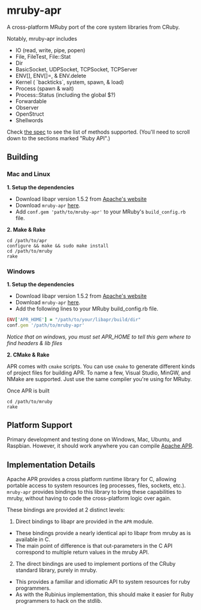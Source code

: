 mruby-apr
=========

A cross-platform MRuby port of the core system libraries from CRuby.

Notably, mruby-apr includes

- IO (read, write, pipe, popen)
- File, FileTest, File::Stat
- Dir
- BasicSocket, UDPSocket, TCPSocket, TCPServer
- ENV[], ENV[]=, & ENV.delete
- Kernel ( \`backticks\`, system, spawn, & load)
- Process (spawn & wait)
- Process::Status (including the global $?)
- Forwardable
- Observer
- OpenStruct
- Shellwords

Check [the spec](/spec.md) to see the list of methods supported. (You'll need to scroll down to the sections marked "Ruby API".)

Building
--------

### Mac and Linux

**1. Setup the dependencies**
- Download libapr version 1.5.2 from [Apache's website](https://apr.apache.org/download.cgi)
- Download `mruby-apr` [here](https://github.com/jbreeden/mruby-apr).
- Add `conf.gem 'path/to/mruby-apr'` to your MRuby's `build_config.rb` file.

**2. Make & Rake**
```
cd /path/to/apr
configure && make && sudo make install
cd /path/to/mruby
rake
```

### Windows

**1. Setup the dependencies**
- Download libapr version 1.5.2 from [Apache's website](https://apr.apache.org/download.cgi)
- Download `mruby-apr` [here](https://github.com/jbreeden/mruby-apr).
- Add the following lines to your MRuby build_config.rb file.
```Ruby
ENV['APR_HOME'] = "/path/to/your/libapr/build/dir"
conf.gem '/path/to/mruby-apr'
```
*Notice that on windows, you must set APR_HOME to tell this gem where to find headers & lib files*

**2. CMake & Rake**

APR comes with `cmake` scripts. You can use `cmake` to generate different kinds of project files for building APR.
To name a few, Visual Studio, MinGW, and NMake are supported. Just use the same compiler you're using for MRuby.

Once APR is built

```
cd /path/to/mruby
rake
```

Platform Support
----------------

Primary development and testing done on Windows, Mac, Ubuntu, and Raspbian. However, it should work anywhere you can compile [Apache APR](https://apr.apache.org).

Implementation Details
----------------------

Apache APR provides a cross platform runtime library for C, allowing portable access to system resources
(eg processes, files, sockets, etc.). `mruby-apr` provides bindings to this library to bring these capabilities
to mruby, without having to code the cross-platform logic over again.

These bindings are provided at 2 distinct levels:

1. Direct bindings to libapr are provided in the `APR` module.
  + These bindings provide a nearly identical api to libapr from mruby as is available in C.
  + The main point of difference is that out-parameters in the C API correspond to multiple return values in the mruby API.
2. The direct bindings are used to implement portions of the CRuby standard library, purely in mruby.
  + This provides a familiar and idiomatic API to system resources for ruby programmers.
  + As with the Rubinius implementation, this should make it easier for Ruby programmers to hack on the stdlib.
